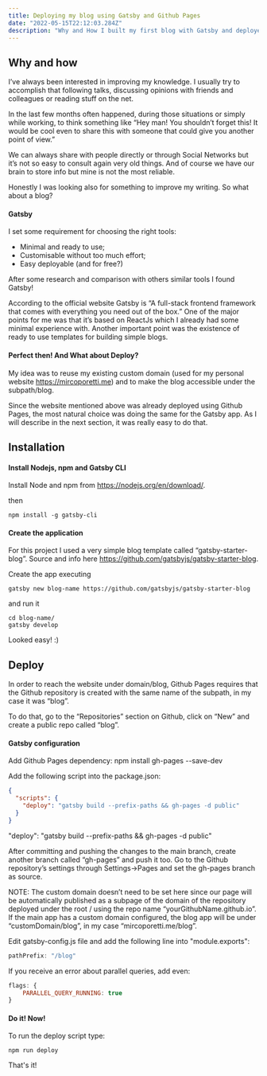 ```yaml
---
title: Deploying my blog using Gatsby and Github Pages
date: "2022-05-15T22:12:03.284Z"
description: "Why and How I built my first blog with Gatsby and deployed it on Github Pages"
---
```


## Why and how

I’ve always been interested in improving my knowledge. I usually try to accomplish that following talks, discussing  opinions with friends and colleagues or reading stuff on the net.

In the last few months often happened, during those situations or simply while working, to think something like “Hey man! You shouldn’t forget this! It would be cool even to share this with someone that could give you another point of view.”

We can always share with people directly or through Social Networks but it’s not so easy to consult again very old things. And of course we have our brain to store info but mine is not the most reliable.

Honestly I was looking also for something to improve my writing.
So what about a blog?

#### Gatsby

I set some requirement for choosing the right tools:
- Minimal and ready to use;
- Customisable without too much effort;
- Easy deployable (and for free?)

After some research and comparison with others similar tools I found Gatsby!

According to the official website Gatsby is “A full-stack frontend framework that comes with everything you need out of the box.”
One of the major points for me was that it’s based on ReactJs which I already had some minimal experience with.
Another important point was the existence of ready to use templates for building simple blogs.

#### Perfect then! And What about Deploy?

My idea was to reuse my existing custom domain (used for my personal website https://mircoporetti.me) and to make the blog accessible under the subpath/blog.

Since the website mentioned above was already deployed using Github Pages, the most natural choice was doing the same for the Gatsby app.
As I will describe in the next section, it was really easy to do that.

## Installation

#### Install Nodejs, npm and Gatsby CLI

Install Node and npm from https://nodejs.org/en/download/.

then

```shell
npm install -g gatsby-cli
```

#### Create the application

For this project I used a very simple blog template called  “gatsby-starter-blog”.
Source and info here https://github.com/gatsbyjs/gatsby-starter-blog.

Create the app executing
```shell
gatsby new blog-name https://github.com/gatsbyjs/gatsby-starter-blog
```

and run it
```shell
cd blog-name/
gatsby develop
```

Looked easy! :)

## Deploy

In order to reach the website under domain/blog, Github Pages requires that the Github repository is created with the same name of the subpath, in my case it was “blog”. 

To do that, go to the “Repositories” section on Github, click on “New” and create a public repo called “blog”.


#### Gatsby configuration

Add Github Pages dependency:
npm install gh-pages --save-dev

Add the following script into the package.json:

```json
{
  "scripts": {
    "deploy": "gatsby build --prefix-paths && gh-pages -d public"
  }
}
```
"deploy": "gatsby build --prefix-paths && gh-pages -d public"

After committing and pushing the changes to the main branch, create another branch called “gh-pages” and push it too.
Go to the Github repository’s settings through Settings->Pages and set the gh-pages branch as source.

NOTE: The custom domain doesn’t need to be set here since our page will be automatically published as a subpage of  the domain of the repository deployed under the root / using the repo name “yourGithubName.github.io”.
If the main app has a custom domain configured, the blog app will be under “customDomain/blog”, in my case “mircoporetti.me/blog”.

Edit gatsby-config.js file and add the following line into "module.exports":

```js
pathPrefix: "/blog"
```

If you receive an error about parallel queries, add even:
```js
flags: {
    PARALLEL_QUERY_RUNNING: true
}
```

#### Do it! Now!
To run the deploy script type:

```shell
npm run deploy
```

That's it!
